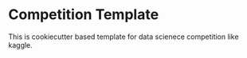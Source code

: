 # Competition Template

This is cookiecutter based template for data scienece competition like kaggle.
